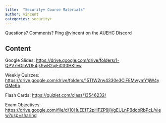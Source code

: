 ```yaml
---
title:  "Security+ Course Materials"
author: vincent
categories: security+
---
```


Questions? Comments? Ping @vincent on the AUEHC Discord

Content
--
Google Slides: <https://drive.google.com/drive/folders/1-QPV7eOlbVUF4jk9wB2ujEi0tf0HKIew>

Weekly Quizzes: <https://drive.google.com/drive/folders/15TIW2rw4330e3CiFEMwymY1jW4yGMe6b>

Flash Cards: <https://quizlet.com/class/13546232/>

Exam Objectives: <https://drive.google.com/file/d/10HuEEfT2pHFZP9jiVgEULnPBdcbRbPcL/view?usp=sharing>

